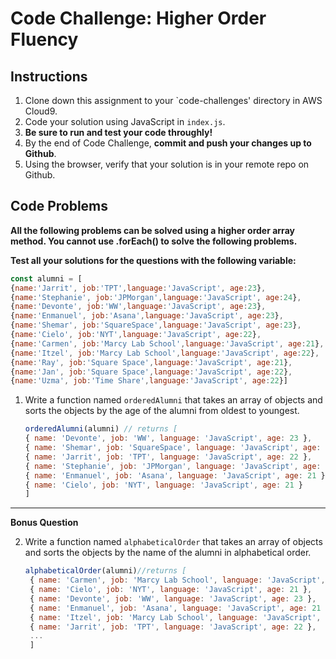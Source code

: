 # Code Challenge: Higher Order Fluency

## Instructions

1. Clone down this assignment to your `code-challenges' directory in AWS Cloud9.  
2. Code your solution using JavaScript in `index.js`. 
3. **Be sure to run and test your code throughly!**
4. By the end of Code Challenge, **commit and push your changes up to Github**.
5. Using the browser, verify that your solution is in your remote repo on Github.

## Code Problems

**All the following problems can be solved using a higher order array method. You cannot use .forEach() to solve the following problems.** 

**Test all your solutions for the questions with the following variable:** 

```jsx
const alumni = [
{name:'Jarrit', job:'TPT',language:'JavaScript', age:23}, 
{name:'Stephanie', job:'JPMorgan',language:'JavaScript', age:24}, 
{name:'Devonte', job:'WW',language:'JavaScript', age:23}, 
{name:'Enmanuel', job:'Asana',language:'JavaScript', age:23},
{name:'Shemar', job:'SquareSpace',language:'JavaScript', age:23},
{name:'Cielo', job:'NYT',language:'JavaScript', age:22},
{name:'Carmen', job:'Marcy Lab School',language:'JavaScript', age:21},
{name:'Itzel', job:'Marcy Lab School',language:'JavaScript', age:22},
{name:'Ray', job:'Square Space',language:'JavaScript', age:21},
{name:'Jan', job:'Square Space',language:'JavaScript', age:22},
{name:'Uzma', job:'Time Share',language:'JavaScript', age:22}]
```


1. Write a function named `orderedAlumni` that takes an array of objects and sorts the objects by the age of the alumni from oldest to youngest. 
    
    ```jsx
    orderedAlumni(alumni) // returns [
    { name: 'Devonte', job: 'WW', language: 'JavaScript', age: 23 },
    { name: 'Shemar', job: 'SquareSpace', language: 'JavaScript', age: 23 },
    { name: 'Jarrit', job: 'TPT', language: 'JavaScript', age: 22 },
    { name: 'Stephanie', job: 'JPMorgan', language: 'JavaScript', age: 21 },
    { name: 'Enmanuel', job: 'Asana', language: 'JavaScript', age: 21 },
    { name: 'Cielo', job: 'NYT', language: 'JavaScript', age: 21 }
    ]
    ```
---
**Bonus Question**

2. Write a function named `alphabeticalOrder` that takes an array of objects and sorts the objects by the name of the alumni in alphabetical order.
    
    ```jsx
    alphabeticalOrder(alumni)//returns [
     { name: 'Carmen', job: 'Marcy Lab School', language: 'JavaScript', age: 21 },
     { name: 'Cielo', job: 'NYT', language: 'JavaScript', age: 21 },
     { name: 'Devonte', job: 'WW', language: 'JavaScript', age: 23 },
     { name: 'Enmanuel', job: 'Asana', language: 'JavaScript', age: 21 },
     { name: 'Itzel', job: 'Marcy Lab School', language: 'JavaScript', age: 22 },
     { name: 'Jarrit', job: 'TPT', language: 'JavaScript', age: 22 },
     ...
     ]
    ```
